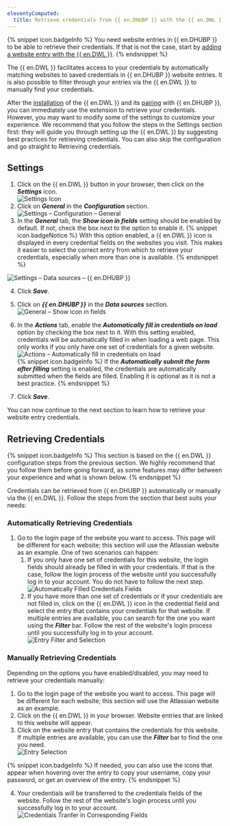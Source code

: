 ```yaml
---
eleventyComputed:
  title: Retrieve credentials from {{ en.DHUBP }} with the {{ en.DWL }}
---
```

{% snippet icon.badgeInfo %} 
You need website entries in {{ en.DHUBP }} to be able to retrieve their credentials. If that is not the case, start by [adding a website entry with the {{ en.DWL }}](Add_Entry_HUBPersonal_with_DWL). 
{% endsnippet %}
 
The {{ en.DWL }} facilitates access to your credentials by automatically matching websites to saved credentials in {{ en.DHUBP }} website entries. It is also possible to filter through your entries via the {{ en.DWL }} to manually find your credentials.  

After the [installation](/hub/dwl/installation/) of the {{ en.DWL }} and its [pairing](/hub/dwl/first-login-devolutions-web-login/hub-personal/) with {{ en.DHUBP }}, you can immediately use the extension to retrieve your credentials. However, you may want to modify some of the settings to customize your experience. We recommend that you follow the steps in the Settings section first: they will guide you through setting up the {{ en.DWL }} by suggesting best practices for retrieving credentials. You can also skip the configuration and go straight to Retrieving credentials.  

## Settings 

1. Click on the {{ en.DWL }} button in your browser, then click on the ***Settings*** icon.  
![Settings Icon](https://webdevolutions.azureedge.net/docs/en/hub/Hub2093.png) 
1. Click on ***General*** in the ***Configuration*** section.  
![Settings – Configuration – General](https://webdevolutions.azureedge.net/docs/en/hub/Hub2081.png) 
1. In the ***General*** tab, the ***Show icon in fields*** setting should be enabled by default. If not, check the box next to the option to enable it. 
{% snippet icon.badgeNotice %} 
With this option enabled, a {{ en.DWL }} icon is displayed in every credential fields on the websites you visit. This makes it easier to select the correct entry from which to retrieve your credentials, especially when more than one is available. 
{% endsnippet %}
 
![Settings – Data sources – {{ en.DHUBP }}](https://webdevolutions.azureedge.net/docs/en/hub/Hub2082.png)  

4. Click ***Save***. 
1. Click on ***{{ en.DHUBP }}*** in the ***Data sources*** section.  
![General – Show icon in fields](https://webdevolutions.azureedge.net/docs/en/hub/Hub2094.png)  
1. In the ***Actions*** tab, enable the ***Automatically fill in credentials on load*** option by checking the box next to it. With this setting enabled, credentials will be automatically filled in when loading a web page. This only works if you only have one set of credentials for a given website.  
![Actions – Automatically fill in credentials on load](https://webdevolutions.azureedge.net/docs/en/hub/Hub2092.png)  
{% snippet icon.badgeInfo %} 
If the ***Automatically submit the form after filling*** setting is enabled, the credentials are automatically submitted when the fields are filled. Enabling it is optional as it is not a best practice. 
{% endsnippet %}
 
7. Click ***Save***.  

You can now continue to the next section to learn how to retrieve your website entry credentials.  

## Retrieving Credentials 

{% snippet icon.badgeInfo %} 
This section is based on the {{ en.DWL }} configuration steps from the previous section. We highly recommend that you follow them before going forward, as some features may differ between your experience and what is shown below. 
{% endsnippet %}
 
Credentials can be retrieved from {{ en.DHUBP }} automatically or manually via the {{ en.DWL }}. Follow the steps from the section that best suits your needs: 

### Automatically Retrieving Credentials 

1. Go to the login page of the website you want to access. This page will be different for each website; this section will use the Atlassian website as an example. One of two scenarios can happen:  
    1. If you only have one set of credentials for this website, the login fields should already be filled in with your credentials. If that is the case, follow the login process of the website until you successfully log in to your account. You do not have to follow the next step.  
    ![Automatically Filled Credentials Fields](https://webdevolutions.azureedge.net/docs/en/hub/Hub2088.png)  
    1. If you have more than one set of credentials or if your credentials are not filled in, click on the {{ en.DWL }} icon in the credential field and select the entry that contains your credentials for that website. If multiple entries are available, you can search for the one you want using the ***Filter*** bar. Follow the rest of the website's login process until you successfully log in to your account. 
    ![Entry Filter and Selection](https://webdevolutions.azureedge.net/docs/en/hub/Hub2184.png)  

### Manually Retrieving Credentials 
Depending on the options you have enabled/disabled, you may need to retrieve your credentials manually:  

1. Go to the login page of the website you want to access. This page will be different for each website; this section will use the Atlassian website as an example. 
1. Click on the {{ en.DWL }} in your browser. Website entries that are linked to this website will appear. 
1. Click on the website entry that contains the credentials for this website. If multiple entries are available, you can use the ***Filter*** bar to find the one you need.  
![Entry Selection](https://webdevolutions.azureedge.net/docs/en/hub/Hub2096.png)  

{% snippet icon.badgeInfo %} 
If needed, you can also use the icons that appear when hovering over the entry to copy your username, copy your password, or get an overview of the entry. 
{% endsnippet %}
 
4. Your credentials will be transferred to the credentials fields of the website. Follow the rest of the website's login process until you successfully log in to your account.  
![Credentials Tranfer in Corresponding Fields](https://webdevolutions.azureedge.net/docs/en/hub/Hub2091.png)
